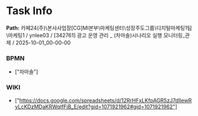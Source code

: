 # Task Info

**Path:** 카페24(주)\본사사업장\[CG]MI본부\마케팅센터\성장주도그룹\디지털마케팅1팀\마케팅1 / ynlee03 / [342761] 광고 운영 관리 _ (차마솔)시나리오 실행 모니터링_관제 / 2025-10-01_00-00-00

### BPMN
- ["차마솔"]

### WIKI
- ["https://docs.google.com/spreadsheets/d/12RrHFxLKfpAGR5zJ7dIlewRyLcKDzMDaKRWqIfFjB_E/edit?gid=1071921962#gid=1071921962"]

